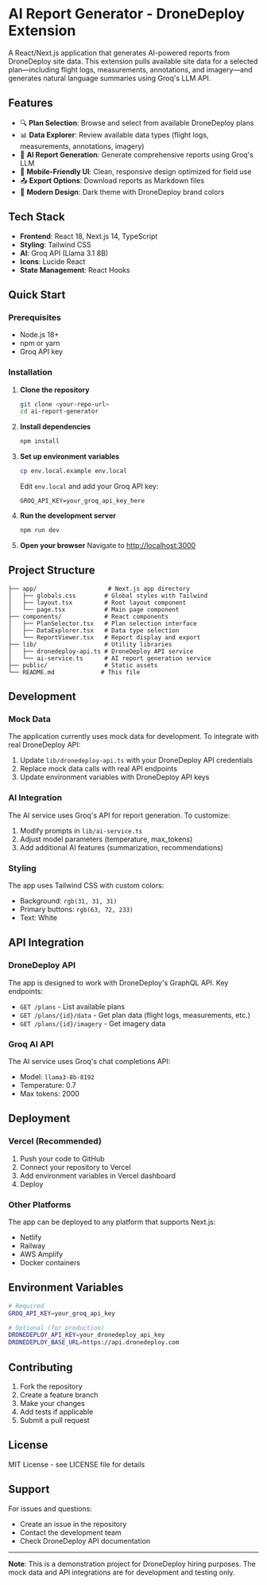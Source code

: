 # AI Report Generator - DroneDeploy Extension

A React/Next.js application that generates AI-powered reports from DroneDeploy site data. This extension pulls available site data for a selected plan—including flight logs, measurements, annotations, and imagery—and generates natural language summaries using Groq's LLM API.

## Features

- 🔍 **Plan Selection**: Browse and select from available DroneDeploy plans
- 📊 **Data Explorer**: Review available data types (flight logs, measurements, annotations, imagery)
- 🤖 **AI Report Generation**: Generate comprehensive reports using Groq's LLM
- 📱 **Mobile-Friendly UI**: Clean, responsive design optimized for field use
- 📤 **Export Options**: Download reports as Markdown files
- 🎨 **Modern Design**: Dark theme with DroneDeploy brand colors

## Tech Stack

- **Frontend**: React 18, Next.js 14, TypeScript
- **Styling**: Tailwind CSS
- **AI**: Groq API (Llama 3.1 8B)
- **Icons**: Lucide React
- **State Management**: React Hooks

## Quick Start

### Prerequisites

- Node.js 18+ 
- npm or yarn
- Groq API key

### Installation

1. **Clone the repository**
   ```bash
   git clone <your-repo-url>
   cd ai-report-generator
   ```

2. **Install dependencies**
   ```bash
   npm install
   ```

3. **Set up environment variables**
   ```bash
   cp env.local.example env.local
   ```
   
   Edit `env.local` and add your Groq API key:
   ```
   GROQ_API_KEY=your_groq_api_key_here
   ```

4. **Run the development server**
   ```bash
   npm run dev
   ```

5. **Open your browser**
   Navigate to [http://localhost:3000](http://localhost:3000)

## Project Structure

```
├── app/                    # Next.js app directory
│   ├── globals.css        # Global styles with Tailwind
│   ├── layout.tsx         # Root layout component
│   └── page.tsx           # Main page component
├── components/            # React components
│   ├── PlanSelector.tsx   # Plan selection interface
│   ├── DataExplorer.tsx   # Data type selection
│   └── ReportViewer.tsx   # Report display and export
├── lib/                   # Utility libraries
│   ├── dronedeploy-api.ts # DroneDeploy API service
│   └── ai-service.ts      # AI report generation service
├── public/                # Static assets
└── README.md             # This file
```

## Development

### Mock Data

The application currently uses mock data for development. To integrate with real DroneDeploy API:

1. Update `lib/dronedeploy-api.ts` with your DroneDeploy API credentials
2. Replace mock data calls with real API endpoints
3. Update environment variables with DroneDeploy API keys

### AI Integration

The AI service uses Groq's API for report generation. To customize:

1. Modify prompts in `lib/ai-service.ts`
2. Adjust model parameters (temperature, max_tokens)
3. Add additional AI features (summarization, recommendations)

### Styling

The app uses Tailwind CSS with custom colors:
- Background: `rgb(31, 31, 31)`
- Primary buttons: `rgb(63, 72, 233)`
- Text: White

## API Integration

### DroneDeploy API

The app is designed to work with DroneDeploy's GraphQL API. Key endpoints:

- `GET /plans` - List available plans
- `GET /plans/{id}/data` - Get plan data (flight logs, measurements, etc.)
- `GET /plans/{id}/imagery` - Get imagery data

### Groq AI API

The AI service uses Groq's chat completions API:

- Model: `llama3-8b-8192`
- Temperature: 0.7
- Max tokens: 2000

## Deployment

### Vercel (Recommended)

1. Push your code to GitHub
2. Connect your repository to Vercel
3. Add environment variables in Vercel dashboard
4. Deploy

### Other Platforms

The app can be deployed to any platform that supports Next.js:
- Netlify
- Railway
- AWS Amplify
- Docker containers

## Environment Variables

```bash
# Required
GROQ_API_KEY=your_groq_api_key

# Optional (for production)
DRONEDEPLOY_API_KEY=your_dronedeploy_api_key
DRONEDEPLOY_BASE_URL=https://api.dronedeploy.com
```

## Contributing

1. Fork the repository
2. Create a feature branch
3. Make your changes
4. Add tests if applicable
5. Submit a pull request

## License

MIT License - see LICENSE file for details

## Support

For issues and questions:
- Create an issue in the repository
- Contact the development team
- Check DroneDeploy API documentation

---

**Note**: This is a demonstration project for DroneDeploy hiring purposes. The mock data and API integrations are for development and testing only.
